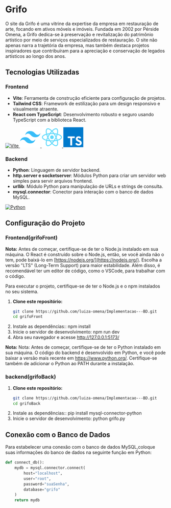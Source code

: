 # Grifo

O site da Grifo é uma vitrine da expertise da empresa em restauração de arte, focando em ativos móveis e imóveis. Fundada em 2002 por Pérside Omena, a Grifo dedica-se à preservação e revitalização do patrimônio artístico por meio de serviços especializados de restauração. O site não apenas narra a trajetória da empresa, mas também destaca projetos inspiradores que contribuíram para a apreciação e conservação de legados artísticos ao longo dos anos.

## Tecnologias Utilizadas

### Frontend

- **Vite**: Ferramenta de construção eficiente para configuração de projetos.
- **Tailwind CSS**: Framework de estilização para um design responsivo e visualmente atraente.
- **React com TypeScript**: Desenvolvimento robusto e seguro usando TypeScript com a biblioteca React.
<p>
  <a href="https://vitejs.dev/">
    <img src="https://vitejs.dev/logo.svg" alt="Vite" width="64" height="64">
  </a>
  <a href="https://tailwindcss.com/">
    <img src="https://raw.githubusercontent.com/devicons/devicon/master/icons/tailwindcss/tailwindcss-plain.svg" alt="Tailwind CSS" width="64" height="64">
  </a>
  <a href="https://reactjs.org/">
    <img src="https://raw.githubusercontent.com/devicons/devicon/master/icons/react/react-original.svg" alt="React" width="64" height="64">
  </a>
  <a href="https://www.typescriptlang.org/">
    <img src="https://raw.githubusercontent.com/devicons/devicon/master/icons/typescript/typescript-original.svg" alt="TypeScript" width="64" height="64">
  </a>
</p>

### Backend

- **Python**: Linguagem de servidor backend.
- **http.server e socketserver**: Módulos Python para criar um servidor web simples para servir arquivos frontend.
- **urllib**: Módulo Python para manipulação de URLs e strings de consulta.
- **mysql.connector**: Conector para interação com o banco de dados MySQL.

<p>
  <a href="https://www.python.org/">
    <img src="https://s3.dualstack.us-east-2.amazonaws.com/pythondotorg-assets/media/community/logos/python-logo-only.png" alt="Python" width="64" height="64">
  </a>
</p>

## Configuração do Projeto
### Frontend(grifoFront)

**Nota:** Antes de começar, certifique-se de ter o Node.js instalado em sua máquina. O React é construído sobre o Node.js, então, se você ainda não o tem, pode baixá-lo em [https://nodejs.org/](https://nodejs.org/). Escolha a versão "LTS" (Long-Term Support) para maior estabilidade. Além disso, é recomendável ter um editor de código, como o VSCode, para trabalhar com o código.

Para executar o projeto, certifique-se de ter o Node.js e o npm instalados no seu sistema.

1. **Clone este repositório:**
   ```bash
   git clone https://github.com/luiza-omena/Implementacao---BD.git
   cd grifoFront
      ```
2. Instale as dependências::
   npm install
3. Inicie o servidor de desenvolvimento:
   npm run dev
4. Abra seu navegador e acesse http://127.0.0.1:5173/


**Nota:** Nota: Antes de começar, certifique-se de ter o Python instalado em sua máquina. O código do backend é desenvolvido em Python, e você pode baixar a versão mais recente em https://www.python.org/. Certifique-se também de adicionar o Python ao PATH durante a instalação.
### backend(grifoBack)

1. **Clone este repositório:**
   ```bash
   git clone https://github.com/luiza-omena/Implementacao---BD.git
   cd grifoBack
      ```
2. Instale as dependências::
   pip install mysql-connector-python
3. Inicie o servidor de desenvolvimento:
   python grifo.py

## Conexão com o Banco de Dados

Para estabelecer uma conexão com o banco de dados MySQL,coloque suas informações do banco de dados na seguinte função em Python:

```python
def connect_db():
    mydb = mysql.connector.connect(
        host="localhost",
        user="root",
        password="suaSenha",
        database="grifo"
    )
    return mydb


